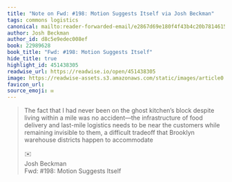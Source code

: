 ```yaml
---
title: "Note on Fwd: #198: Motion Suggests Itself via Josh Beckman"
tags: commons logistics
canonical: mailto:reader-forwarded-email/e2867d69e180f4f43b4c20b7814615a6
author: Josh Beckman
author_id: d8c5e9edec008ef
book: 22989628
book_title: "Fwd: #198: Motion Suggests Itself"
hide_title: true
highlight_id: 451438305
readwise_url: https://readwise.io/open/451438305
image: https://readwise-assets.s3.amazonaws.com/static/images/article0.00998d930354.png
favicon_url: 
source_emoji: ✉️
---
```


> The fact that I had never been on the ghost kitchen’s block despite living within a mile was no accident—the infrastructure of food delivery and last-mile logistics needs to be near the customers while remaining invisible to them, a difficult tradeoff that Brooklyn warehouse districts happen to accommodate
> <div class="quoteback-footer"><div class="quoteback-avatar"><span class="mini-emoji"> ✉️</span></div><div class="quoteback-metadata"><div class="metadata-inner"><span style="display:none">FROM:</span><div aria-label="Josh Beckman" class="quoteback-author"> Josh Beckman</div><div aria-label="Fwd: #198: Motion Suggests Itself" class="quoteback-title"> Fwd: #198: Motion Suggests Itself</div></div></div></div>